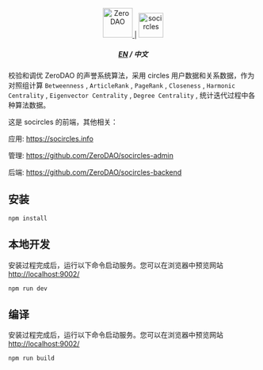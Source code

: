 <p align="center">
  <a href="https://www.0p0.org/">
    <img alt="ZeroDAO" src="https://pic.tom24h.com/0p0/img/ZERODAO.svg" height="60" />
  </a>
  <span>|</span>
  <a href="https://www.socircles.info/">
    <img alt="socircles" src="https://pic.tom24h.com/0p0/img/socircles-logo.svg" height="50" />
  </a>
</p>

<h5 align="center">
  <a href="./README.md">EN</a>
  <span> / </span>
  <a>中文</a>
</h5>




校验和调优 ZeroDAO 的声誉系统算法，采用 circles 用户数据和关系数据，作为对照组计算 `Betweenness` , `ArticleRank` , `PageRank` , `Closeness` , `Harmonic Centrality` , `Eigenvector Centrality` , `Degree Centrality` , 统计迭代过程中各种算法数据。

这是 socircles 的前端，其他相关：

应用: https://socircles.info

管理: https://github.com/ZeroDAO/socircles-admin

后端: https://github.com/ZeroDAO/socircles-backend



## 安装

```
npm install
```



## 本地开发

安装过程完成后，运行以下命令启动服务。您可以在浏览器中预览网站 [http://localhost:9002/](http://localhost:9002/)

```
npm run dev
```



## 编译

安装过程完成后，运行以下命令启动服务。您可以在浏览器中预览网站 [http://localhost:9002/](http://localhost:9002/)

```
npm run build
```
